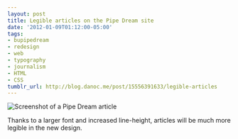```yaml
---
layout: post
title: Legible articles on the Pipe Dream site
date: '2012-01-09T01:12:00-05:00'
tags:
- bupipedream
- redesign
- web
- typography
- journalism
- HTML
- CSS
tumblr_url: http://blog.danoc.me/post/15556391633/legible-articles
---
```


![Screenshot of a Pipe Dream article](/public/img/posts/article-design.png)

Thanks to a larger font and increased line-height, articles will be much more legible in the new design.
